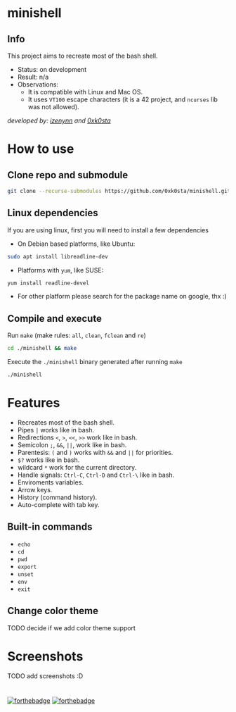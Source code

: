 # minishell

## Info

This project aims to recreate most of the bash shell.

- Status: on development
- Result: n/a
- Observations:
	- It is compatible with Linux and Mac OS.
	- It uses `VT100` escape characters (it is a 42 project, and `ncurses` lib was not allowed).

*developed by: [izenynn](https://github.com/izenynn) and [0xk0sta](https://github.com/0xk0sta)*

# How to use

## Clone repo and submodule

```sh
git clone --recurse-submodules https://github.com/0xk0sta/minishell.git
```

## Linux dependencies

If you are using linux, first you will need to install a few dependencies

- On Debian based platforms, like Ubuntu:
```sh
sudo apt install libreadline-dev
```

- Platforms with `yum`, like SUSE:
```sh
yum install readline-devel
```

- For other platform please search for the package name on google, thx :)

## Compile and execute

Run `make` (make rules: `all`, `clean`, `fclean` and `re`)

```sh
cd ./minishell && make
```

Execute the `./minishell` binary generated after running `make`

```sh
./minishell
```

# Features

- Recreates most of the bash shell.
- Pipes `|` works like in bash.
- Redirections `<`, `>`, `<<`, `>>` work like in bash.
- Semicolon `;`, `&&`, `||`, work like in bash.
- Parentesis: `(` and `)` works with `&&` and `||` for priorities.
- `$?` works like in bash.
- wildcard `*` work for the current directory.
- Handle signals: `Ctrl-C`, `Ctrl-D` and `Ctrl-\` like in bash.
- Enviroments variables.
- Arrow keys.
- History (command history).
- Auto-complete with tab key.

## Built-in commands

- `echo`
- `cd`
- `pwd`
- `export`
- `unset`
- `env`
- `exit`

## Change color theme

TODO decide if we add color theme support

# Screenshots

TODO add screenshots :D

#
[![forthebadge](https://forthebadge.com/images/badges/made-with-c.svg)](https://forthebadge.com)
[![forthebadge](https://forthebadge.com/images/badges/you-didnt-ask-for-this.svg)](https://forthebadge.com)
